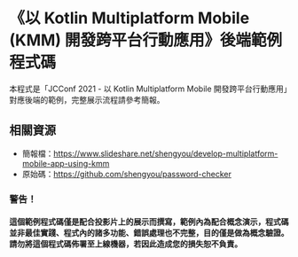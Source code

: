 # 《以 Kotlin Multiplatform Mobile (KMM) 開發跨平台行動應用》後端範例程式碼

本程式是「JCConf 2021 - 以 Kotlin Multiplatform Mobile 開發跨平台行動應用」對應後端的範例，完整展示流程請參考簡報。

## 相關資源

* 簡報檔：https://www.slideshare.net/shengyou/develop-multiplatform-mobile-app-using-kmm
* 原始碼：https://github.com/shengyou/password-checker

### 警告！

#### 這個範例程式碼僅是配合投影片上的展示而撰寫，範例內為配合概念演示，程式碼並非最佳實踐、程式內的諸多功能、錯誤處理也不完整，目的僅是做為概念驗證。請勿將這個程式碼佈署至上線機器，若因此造成您的損失恕不負責。
